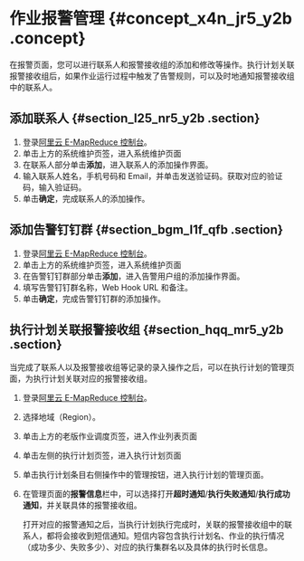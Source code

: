 # 作业报警管理 {#concept_x4n_jr5_y2b .concept}

在报警页面，您可以进行联系人和报警接收组的添加和修改等操作。执行计划关联报警接收组后，如果作业运行过程中触发了告警规则，可以及时地通知报警接收组中的联系人。

## 添加联系人 {#section_l25_nr5_y2b .section}

1.  登录[阿里云 E-MapReduce 控制台](https://emr.console.aliyun.com/)。
2.  单击上方的系统维护页签，进入系统维护页面
3.  在联系人部分单击**添加**，进入联系人的添加操作界面。
4.  输入联系人姓名，手机号码和 Email，并单击发送验证码。获取对应的验证码，输入验证码。
5.  单击**确定**，完成联系人的添加操作。

## 添加告警钉钉群 {#section_bgm_l1f_qfb .section}

1.  登录[阿里云 E-MapReduce 控制台](https://emr.console.aliyun.com/)。
2.  单击上方的系统维护页签，进入系统维护页面
3.  在告警钉钉群部分单击**添加**，进入告警用户组的添加操作界面。
4.  填写告警钉钉群名称，Web Hook URL 和备注。
5.  单击**确定**，完成告警钉钉群的添加操作。

## 执行计划关联报警接收组 {#section_hqq_mr5_y2b .section}

当完成了联系人以及报警接收组等记录的录入操作之后，可以在执行计划的管理页面，为执行计划关联对应的报警接收组。

1.  登录[阿里云 E-MapReduce 控制台](https://emr.console.aliyun.com/)。
2.  选择地域（Region）。
3.  单击上方的老版作业调度页签，进入作业列表页面
4.  单击左侧的执行计划页签，进入执行计划页面
5.  单击执行计划条目右侧操作中的管理按钮，进入执行计划的管理页面。
6.  在管理页面的**报警信息**栏中，可以选择打开**超时通知**/**执行失败通知**/**执行成功通知**，并关联具体的报警接收组。

    打开对应的报警通知之后，当执行计划执行完成时，关联的报警接收组中的联系人，都将会接收到短信通知。短信内容包含执行计划名、作业的执行情况（成功多少、失败多少）、对应的执行集群名以及具体的执行时长信息。


